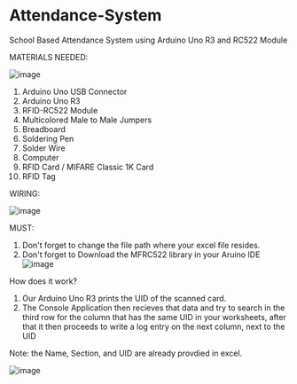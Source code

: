 # Attendance-System
School Based Attendance System using Arduino Uno R3 and RC522 Module

MATERIALS NEEDED:

![image](https://github.com/zxcvgx/Attendance-System/assets/97776436/94df25f1-5d02-459e-b4af-ec87d99ab6e3)

1. Arduino Uno USB Connector
2. Arduino Uno R3
3. RFID-RC522 Module
4. Multicolored Male to Male Jumpers
5. Breadboard
6. Soldering Pen
7. Solder Wire
8. Computer
9. RFID Card / MIFARE Classic 1K Card
10. RFID Tag



WIRING:

![image](https://github.com/zxcvgx/Attendance-System/assets/97776436/8adb99fb-c6dc-4244-986d-fa38283b9639)

MUST:
1. Don't forget to change the file path where your excel file resides.
2. Don't forget to Download the MFRC522 library in your Aruino IDE
![image](https://github.com/zxcvgx/Attendance-System/assets/97776436/e2c55229-8f02-44b8-b115-d2e0fef2cc6d)

How does it work?
1. Our Arduino Uno R3 prints the UID of the scanned card.
2. The Console Application then recieves that data and try to search in the third row for the column that has the same UID in your worksheets, after that it then proceeds to write a log entry on the next column, next to the UID

Note: the Name, Section, and UID are already provdied in excel.

![image](https://github.com/zxcvgx/Attendance-System/assets/97776436/d81590fd-d44b-41ea-a177-5eba538735df)


